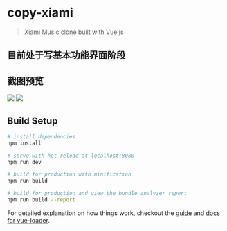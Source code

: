 # copy-xiami

> Xiami Music clone built with Vue.js  


## 目前处于写基本功能界面阶段

## 截图预览

![](http://p1.bpimg.com/567571/328cbe99d611a1c5.png)
![](http://p1.bpimg.com/567571/30771e764e5c745c.png)

## Build Setup

``` bash
# install dependencies
npm install

# serve with hot reload at localhost:8080
npm run dev

# build for production with minification
npm run build

# build for production and view the bundle analyzer report
npm run build --report
```

For detailed explanation on how things work, checkout the [guide](http://vuejs-templates.github.io/webpack/) and [docs for vue-loader](http://vuejs.github.io/vue-loader).
